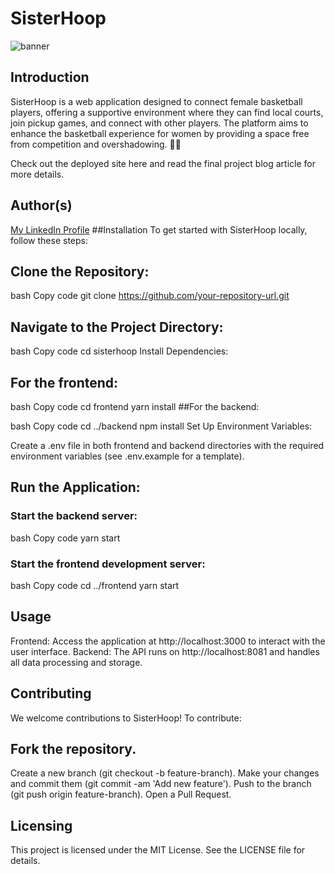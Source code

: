 # SisterHoop
![banner](https://github.com/user-attachments/assets/565b0852-1616-43dd-b26a-096a4d6db5cd)

## Introduction
SisterHoop is a web application designed to connect female basketball players, offering a supportive environment where they can find local courts, join pickup games, and connect with other players. The platform aims to enhance the basketball experience for women by providing a space free from competition and overshadowing. 🚀🏀

Check out the deployed site here and read the final project blog article for more details.

## Author(s)
[My LinkedIn Profile](https://www.linkedin.com/in/abayo-akinyi/)
##Installation
To get started with SisterHoop locally, follow these steps:

## Clone the Repository:

bash
Copy code
git clone https://github.com/your-repository-url.git
## Navigate to the Project Directory:

bash
Copy code
cd sisterhoop
Install Dependencies:

## For the frontend:

bash
Copy code
cd frontend
yarn install
##For the backend:

bash
Copy code
cd ../backend
npm install
Set Up Environment Variables:

Create a .env file in both frontend and backend directories with the required environment variables (see .env.example for a template).

## Run the Application:

### Start the backend server:

bash
Copy code
yarn start
### Start the frontend development server:

bash
Copy code
cd ../frontend
yarn start
## Usage
Frontend: Access the application at http://localhost:3000 to interact with the user interface.
Backend: The API runs on http://localhost:8081 and handles all data processing and storage.
## Contributing
We welcome contributions to SisterHoop! To contribute:

## Fork the repository.
Create a new branch (git checkout -b feature-branch).
Make your changes and commit them (git commit -am 'Add new feature').
Push to the branch (git push origin feature-branch).
Open a Pull Request.

## Licensing
This project is licensed under the MIT License. See the LICENSE file for details.

